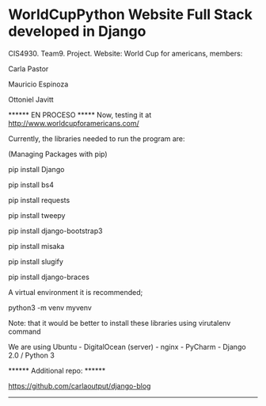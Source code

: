 # WorldCupPython Website Full Stack developed in Django

CIS4930. Team9. Project. Website: World Cup for americans, members:

Carla Pastor

Mauricio Espinoza

Ottoniel Javitt

******  EN PROCESO ***** Now, testing it at http://www.worldcupforamericans.com/

Currently, the libraries needed to run the program are:

(Managing Packages with pip)

pip install Django

pip  install bs4

pip install requests

pip install tweepy

pip install django-bootstrap3

pip install misaka

pip install slugify

pip install django-braces


A virtual environment it is recommended;

python3 -m venv myvenv

Note: that it would be better to install these libraries using virutalenv command

We are using Ubuntu - DigitalOcean (server) - nginx - PyCharm - Django 2.0 / Python 3

****** Additional repo: ******

https://github.com/carlaoutput/django-blog


********************************



